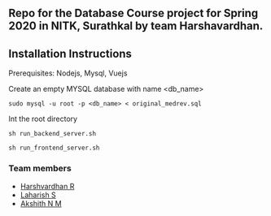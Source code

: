 ## Repo for the Database Course project for Spring 2020 in NITK, Surathkal by team Harshavardhan.

## Installation Instructions
Prerequisites: Nodejs, Mysql, Vuejs

Create an empty MYSQL database with name <db_name>
```
sudo mysql -u root -p <db_name> < original_medrev.sql
```
Int the root directory
```
sh run_backend_server.sh
```
```
sh run_frontend_server.sh
```

### Team members
- [Harshvardhan R](https://github.com/AkshithBellare)
- [Laharish S](https://github.com/harsh2338)
- [Akshith N M](https://github.com/Laharish01)



